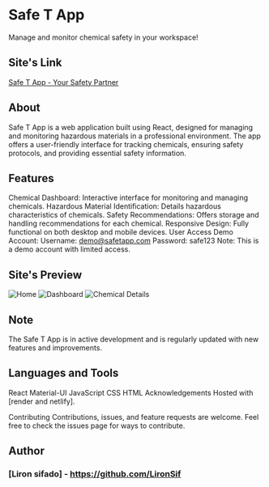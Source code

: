 # Safe T App
Manage and monitor chemical safety in your workspace!

## Site's Link
[Safe T App - Your Safety Partner](https://safteyapp.netlify.app/)


## About
Safe T App is a web application built using React, designed for managing and monitoring hazardous materials in a professional environment. The app offers a user-friendly interface for tracking chemicals, ensuring safety protocols, and providing essential safety information.

## Features
Chemical Dashboard: Interactive interface for monitoring and managing chemicals.
Hazardous Material Identification: Details hazardous characteristics of chemicals.
Safety Recommendations: Offers storage and handling recommendations for each chemical.
Responsive Design: Fully functional on both desktop and mobile devices.
User Access
Demo Account:
Username: demo@safetapp.com
Password: safe123
Note: This is a demo account with limited access.

## Site's Preview

![Home](../safetyApp/src/assets/screenShot/Capture.PNG)
![Dashboard](../safetyApp/src/assets/screenShot/Capture2.PNG)
![Chemical Details](../safetyApp/src/assets/screenShot/Capture3.PNG)


## Note
The Safe T App is in active development and is regularly updated with new features and improvements.

## Languages and Tools
React
Material-UI
JavaScript
CSS
HTML
Acknowledgements
Hosted with [render and netlify].

Contributing
Contributions, issues, and feature requests are welcome. Feel free to check the issues page for ways to contribute.

## Author
### [Liron sifado] - https://github.com/LironSif
